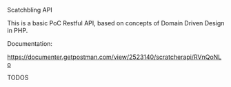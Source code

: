 Scatchbling API


This is a basic PoC Restful API, based on concepts of Domain Driven Design in PHP.


Documentation:

https://documenter.getpostman.com/view/2523140/scratcherapi/RVnQoNLo

TODOS